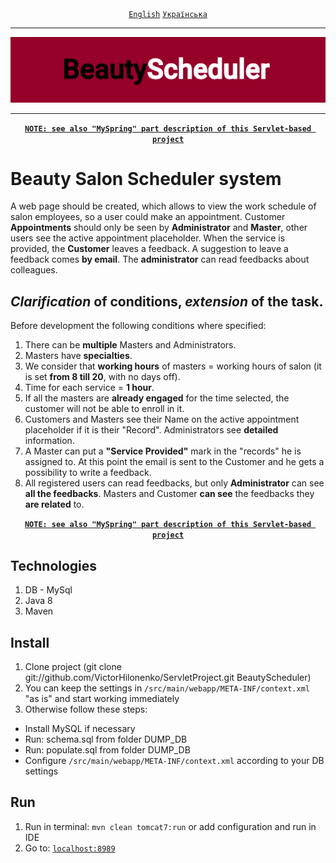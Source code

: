 <div align="center">
	<a href="https://github.com/VictorHilonenko/ServletProject/tree/master/README.MD"><code>English</code></a>
	<a href="https://github.com/VictorHilonenko/ServletProject/tree/master/README_uk.MD"><code>Українська</code></a>
</div>
<hr>
<div align="center">
	<img src="https://github.com/VictorHilonenko/ServletProject/raw/master/src/main/webapp/images/logo_en.png">
</div>
<hr>
<div align="center">
	<a href="https://github.com/VictorHilonenko/ServletProject/blob/master/src/main/java/beauty/scheduler/web/myspring/README.MD"><code><strong>NOTE: see also "MySpring" part description of this Servlet-based project</strong></code></a>
</div>

# Beauty Salon Scheduler system
A web page should be created, which allows to view the work schedule of salon employees,
so a user could make an appointment.
Customer **Appointments** should only be seen by **Administrator** and **Master**, other users see the active appointment placeholder.
When the service is provided, the **Customer** leaves a feedback.
A suggestion to leave a feedback comes **by email**.
The **administrator** can read feedbacks about colleagues.

## **_Clarification_** of conditions, **_extension_** of the task.
Before development the following conditions where specified:

1. There can be **multiple** Masters and Administrators.
1. Masters have **specialties**.
1. We consider that **working hours** of masters = working hours of salon (it is set **from 8 till 20**, with no days off).
1. Time for each service = **1 hour**.
1. If all the masters are **already engaged** for the time selected, the customer will not be able to enroll in it.
1. Customers and Masters see their Name on the active appointment placeholder if it is their "Record". 
Administrators see **detailed** information.
1. A Master can put a **"Service Provided"** mark in the "records" he is assigned to. At this point the email is sent to the Customer and he gets a possibility to write a feedback.
1. All registered users can read feedbacks, but only **Administrator** can see **all the feedbacks**.
Masters and Customer **can see** the feedbacks they **are related** to.

<div align="center">
	<a href="https://github.com/VictorHilonenko/ServletProject/blob/master/src/main/java/beauty/scheduler/web/myspring/README.MD"><code><strong>NOTE: see also "MySpring" part description of this Servlet-based project</strong></code></a>
</div>

## Technologies
1. DB - MySql
1. Java 8
1. Maven

## Install 

1. Clone project (git clone git://github.com/VictorHilonenko/ServletProject.git BeautyScheduler)
1. You can keep the settings in `/src/main/webapp/META-INF/context.xml` "as is" and start working immediately
1. Otherwise follow these steps:  
- Install MySQL if necessary 
- Run: schema.sql from folder DUMP_DB
- Run: populate.sql from folder DUMP_DB
- Configure `/src/main/webapp/META-INF/context.xml` according to your DB settings

## Run

1. Run in terminal: ```mvn clean tomcat7:run``` or add configuration and run in IDE  
1. Go to: [```localhost:8989```](http://localhost:8989/)